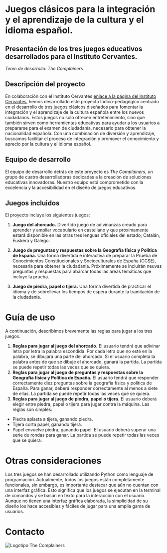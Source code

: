 # Juegos clásicos para la integración y el aprendizaje de la cultura y el idioma español.
## Presentación de los tres juegos educativos desarrollados para el Instituto Cervantes.
*Team de desarrollo: The Complainers*

## Descripción del proyecto
En colaboración con el Instituto Cervantes [enlace a la página del Instituto Cervantes](https://cervantes.org/), hemos desarrollado este proyecto lúdico-pedagógico centrado en el desarrollo de tres juegos clásicos diseñados para fomentar la integración y el aprendizaje de la cultura española entre los nuevos ciudadanos. Estos juegos no solo ofrecen entretenimiento, sino que también sirven como herramientas educativas para ayudar a los usuarios a prepararse para el examen de ciudadanía, necesario para obtener la nacionalidad española. Con una combinación de diversión y aprendizaje, buscamos facilitar el proceso de integración y promover el conocimiento y aprecio por la cultura y el idioma español.

## Equipo de desarrollo
El equipo de desarrollo detrás de este proyecto es *The Complainers*, un grupo de cuatro desarrolladoras dedicadas a la creación de soluciones educativas innovadoras. Nuestro equipo está comprometido con la excelencia y la accesibilidad en el diseño de juegos educativos.

## Juegos incluidos
El proyecto incluye los siguientes juegos:
1. **Juego del ahorcado.** Divertido juego de adivinanzas creado para aprender y ampliar vocabulario en castellano y que próximamente estará disponible en las otras tres lenguas oficiales del estado; Catalán, Euskera y Galego.

2. **Juego de preguntas y respuestas sobre la Geografía física y Política de España.** Una forma divertida e interactiva de preparar la Prueba de Conocimientos Constitucionales y Socioculturales de España (CCSE), necesaria para obtener la ciudadanía. Próximamente se incluirán neuvas preguntas y respuestas para abarcar todas las áreas temáticas que incluye la prueba.

3. **Juego de piedra, papel o tijera.** Una forma divertida de practicar el idioma y de sobrellevar los tiempos de espera durante la tramitación de la ciudadanía.

# Guía de uso
A continuación, describimos brevemente las reglas para jugar a los tres juegos.

1. **Reglas para jugar al juego del ahorcado.** El usuario tendrá que adivinar letra por letra la palabra escondida. Por cada letra que no esté en la palabra, se dibujará una parte del ahorcado. Si el usuario completa la palabra antes de que se dibuje el ahorcado, ganará la partida. La partida se puede repetir todas las veces que se quiera.
2. **Reglas para jugar al juego de preguntas y respuestas sobre la Geografía física y Política de España.** El usuario tendrá que responder correctamente diez preguntas sobre la geografía física y política de España. Para ganar, deberá responder correctamente al menos a siete de ellas. La partida se puede repetir todas las veces que se quiera.
3. **Reglas para jugar al juego de piedra, papel o tijera.** El usuario deberá elegir entre piedra, papel o tijera para jugar contra la máquina. Las reglas son simples:
- Piedra aplasta a tijera, ganando piedra.
- Tijera corta papel, ganando tijera.
- Papel envuelve piedra, ganando papel.
El usuario deberá superar una serie de rondas para ganar. La partida se puede repetir todas las veces que se quiera.

# Otras consideraciones
Los tres juegos se han desarrollado utilizando Python como lenguaje de programación. Actualmente, todos los juegos están completamente funcionales, sin embargo, es importante destacar que aún no cuentan con una interfaz gráfica. Esto significa que los juegos se ejecutan en la terminal de comandos y se basan en texto para la interacción con el usuario. Aunque no tienen una interfaz gráfica elaborada, la simplicidad de su diseño los hace accesibles y fáciles de jugar para una amplia gama de usuarios.

# Contacto
![Logotipo The Complainers](ruta/a/la/imagen.png)